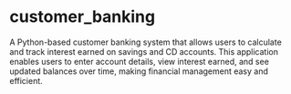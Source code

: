 # customer_banking
A Python-based customer banking system that allows users to calculate and track interest earned on savings and CD accounts. This application enables users to enter account details, view interest earned, and see updated balances over time, making financial management easy and efficient.
